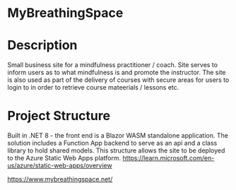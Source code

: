 # MyBreathingSpace

# Description
Small business site for a mindfulness practitioner / coach. Site serves to inform users as to what mindfulness is and promote the instructor. The site is also used as part of the delivery of courses with secure areas for users to login to in order to retrieve course mateerials / lessons etc.

# Project Structure
Built in .NET 8 - the front end is a Blazor WASM standalone application. The solution includes a Function App backend to serve as an api and a class library to hold shared models. 
This structure allows the site to be deployed to the Azure Static Web Apps platform. https://learn.microsoft.com/en-us/azure/static-web-apps/overview

https://www.mybreathingspace.net/





